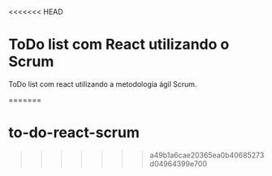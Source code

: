<<<<<<< HEAD
# ToDo list com React utilizando o Scrum

ToDo list com react utilizando a metodologia ágil Scrum.

=======
# to-do-react-scrum
>>>>>>> a49b1a6cae20365ea0b40685273d04964399e700
